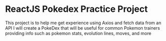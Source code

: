 # ReactJS Pokedex Practice Project
This project is to help me get experience using Axios and fetch data from an API
I will create a PokeDex that will be useful for common Pokemon trainers
providing info such as pokemon stats, evolution lines, moves, and more

